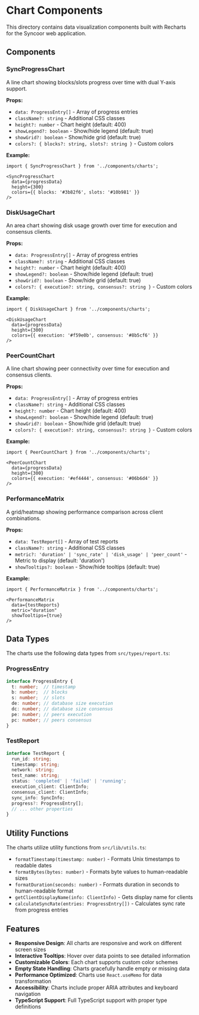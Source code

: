 # Chart Components

This directory contains data visualization components built with Recharts for the Syncoor web application.

## Components

### SyncProgressChart

A line chart showing blocks/slots progress over time with dual Y-axis support.

**Props:**
- `data: ProgressEntry[]` - Array of progress entries
- `className?: string` - Additional CSS classes
- `height?: number` - Chart height (default: 400)
- `showLegend?: boolean` - Show/hide legend (default: true)
- `showGrid?: boolean` - Show/hide grid (default: true)
- `colors?: { blocks?: string, slots?: string }` - Custom colors

**Example:**
```tsx
import { SyncProgressChart } from '../components/charts';

<SyncProgressChart
  data={progressData}
  height={300}
  colors={{ blocks: '#3b82f6', slots: '#10b981' }}
/>
```

### DiskUsageChart

An area chart showing disk usage growth over time for execution and consensus clients.

**Props:**
- `data: ProgressEntry[]` - Array of progress entries
- `className?: string` - Additional CSS classes
- `height?: number` - Chart height (default: 400)
- `showLegend?: boolean` - Show/hide legend (default: true)
- `showGrid?: boolean` - Show/hide grid (default: true)
- `colors?: { execution?: string, consensus?: string }` - Custom colors

**Example:**
```tsx
import { DiskUsageChart } from '../components/charts';

<DiskUsageChart
  data={progressData}
  height={300}
  colors={{ execution: '#f59e0b', consensus: '#8b5cf6' }}
/>
```

### PeerCountChart

A line chart showing peer connectivity over time for execution and consensus clients.

**Props:**
- `data: ProgressEntry[]` - Array of progress entries
- `className?: string` - Additional CSS classes
- `height?: number` - Chart height (default: 400)
- `showLegend?: boolean` - Show/hide legend (default: true)
- `showGrid?: boolean` - Show/hide grid (default: true)
- `colors?: { execution?: string, consensus?: string }` - Custom colors

**Example:**
```tsx
import { PeerCountChart } from '../components/charts';

<PeerCountChart
  data={progressData}
  height={300}
  colors={{ execution: '#ef4444', consensus: '#06b6d4' }}
/>
```

### PerformanceMatrix

A grid/heatmap showing performance comparison across client combinations.

**Props:**
- `data: TestReport[]` - Array of test reports
- `className?: string` - Additional CSS classes
- `metric?: 'duration' | 'sync_rate' | 'disk_usage' | 'peer_count'` - Metric to display (default: 'duration')
- `showTooltips?: boolean` - Show/hide tooltips (default: true)

**Example:**
```tsx
import { PerformanceMatrix } from '../components/charts';

<PerformanceMatrix
  data={testReports}
  metric="duration"
  showTooltips={true}
/>
```

## Data Types

The charts use the following data types from `src/types/report.ts`:

### ProgressEntry
```typescript
interface ProgressEntry {
  t: number;  // timestamp
  b: number;  // blocks
  s: number;  // slots
  de: number; // database size execution
  dc: number; // database size consensus
  pe: number; // peers execution
  pc: number; // peers consensus
}
```

### TestReport
```typescript
interface TestReport {
  run_id: string;
  timestamp: string;
  network: string;
  test_name: string;
  status: 'completed' | 'failed' | 'running';
  execution_client: ClientInfo;
  consensus_client: ClientInfo;
  sync_info: SyncInfo;
  progress?: ProgressEntry[];
  // ... other properties
}
```

## Utility Functions

The charts utilize utility functions from `src/lib/utils.ts`:

- `formatTimestamp(timestamp: number)` - Formats Unix timestamps to readable dates
- `formatBytes(bytes: number)` - Formats byte values to human-readable sizes
- `formatDuration(seconds: number)` - Formats duration in seconds to human-readable format
- `getClientDisplayName(info: ClientInfo)` - Gets display name for clients
- `calculateSyncRate(entries: ProgressEntry[])` - Calculates sync rate from progress entries

## Features

- **Responsive Design**: All charts are responsive and work on different screen sizes
- **Interactive Tooltips**: Hover over data points to see detailed information
- **Customizable Colors**: Each chart supports custom color schemes
- **Empty State Handling**: Charts gracefully handle empty or missing data
- **Performance Optimized**: Charts use `React.useMemo` for data transformation
- **Accessibility**: Charts include proper ARIA attributes and keyboard navigation
- **TypeScript Support**: Full TypeScript support with proper type definitions